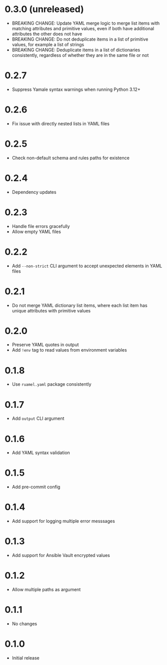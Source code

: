 # 0.3.0 (unreleased)

- BREAKING CHANGE: Update YAML merge logic to merge list items with matching attributes and primitive values, even if both have additional attributes the other does not have
- BREAKING CHANGE: Do not deduplicate items in a list of primitive values, for example a list of strings
- BREAKING CHANGE: Deduplicate items in a list of dictionaries consistently, regardless of whether they are in the same file or not

# 0.2.7

- Suppress Yamale syntax warnings when running Python 3.12+

# 0.2.6

- Fix issue with directly nested lists in YAML files

# 0.2.5

- Check non-default schema and rules paths for existence

# 0.2.4

- Dependency updates

# 0.2.3

- Handle file errors gracefully
- Allow empty YAML files

# 0.2.2

- Add `--non-strict` CLI argument to accept unexpected elements in YAML files

# 0.2.1

- Do not merge YAML dictionary list items, where each list item has unique attributes with primitive values

# 0.2.0

- Preserve YAML quotes in output
- Add `!env` tag to read values from environment variables

# 0.1.8

- Use `ruamel.yaml` package consistently

# 0.1.7

- Add `output` CLI argument

# 0.1.6

- Add YAML syntax validation

# 0.1.5

- Add pre-commit config

# 0.1.4

- Add support for logging multiple error messsages

# 0.1.3

- Add support for Ansible Vault encrypted values

# 0.1.2

- Allow multiple paths as argument

# 0.1.1

- No changes

# 0.1.0

- Initial release
